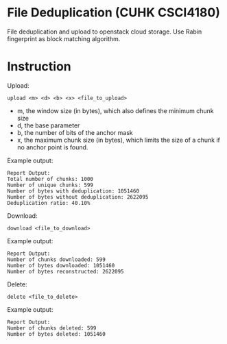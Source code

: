# File Deduplication (CUHK CSCI4180)
File deduplication and upload to openstack cloud storage. Use Rabin fingerprint as block matching algorithm.

# Instruction
Upload:
```
upload <m> <d> <b> <x> <file_to_upload>
```
* m, the window size (in bytes), which also defines the minimum chunk size
* d, the base parameter
* b, the number of bits of the anchor mask
* x, the maximum chunk size (in bytes), which limits the size of a chunk if no anchor point is found.

Example output:
```
Report Output:
Total number of chunks: 1000
Number of unique chunks: 599
Number of bytes with deduplication: 1051460
Number of bytes without deduplication: 2622095
Deduplication ratio: 40.10%
```

Download:
```
download <file_to_download>
```

Example output:
```
Report Output:
Number of chunks downloaded: 599
Number of bytes downloaded: 1051460
Number of bytes reconstructed: 2622095
```

Delete:
```
delete <file_to_delete>
```

Example output:
```
Report Output:
Number of chunks deleted: 599
Number of bytes deleted: 1051460
```
